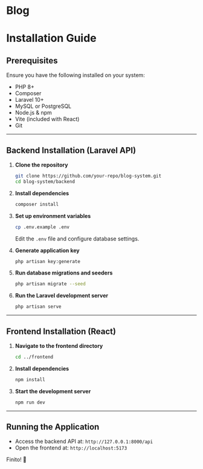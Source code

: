 # Blog

# Installation Guide

## Prerequisites
Ensure you have the following installed on your system:
- PHP 8+
- Composer
- Laravel 10+
- MySQL or PostgreSQL
- Node.js & npm
- Vite (included with React)
- Git

---

## Backend Installation (Laravel API)

1. **Clone the repository**
   ```sh
   git clone https://github.com/your-repo/blog-system.git
   cd blog-system/backend
   ```

2. **Install dependencies**
   ```sh
   composer install
   ```

3. **Set up environment variables**
   ```sh
   cp .env.example .env
   ```
   Edit the `.env` file and configure database settings.

4. **Generate application key**
   ```sh
   php artisan key:generate
   ```

5. **Run database migrations and seeders**
   ```sh
   php artisan migrate --seed
   ```

6. **Run the Laravel development server**
   ```sh
   php artisan serve
   ```

---

## Frontend Installation (React)

1. **Navigate to the frontend directory**
   ```sh
   cd ../frontend
   ```

2. **Install dependencies**
   ```sh
   npm install
   ```

3. **Start the development server**
   ```sh
   npm run dev
   ```

---

## Running the Application
- Access the backend API at: `http://127.0.0.1:8000/api`
- Open the frontend at: `http://localhost:5173`

Finito! 🚀

